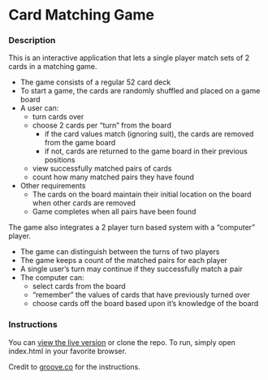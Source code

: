 # Card Matching Game

### Description
This is an interactive application that lets a single player match sets of 2 cards in a matching game.
- The game consists of a regular 52 card deck
- To start a game, the cards are randomly shuffled and placed on a game board
- A user can:
  - turn cards over
  - choose 2 cards per “turn” from the board
    - if the card values match (ignoring suit), the cards are removed from the game board
    - if not, cards are returned to the game board in their previous positions
  - view successfully matched pairs of cards
  - count how many matched pairs they have found
- Other requirements
  - The cards on the board maintain their initial location on the board when other cards are removed
  - Game completes when all pairs have been found

The game also integrates a 2 player turn based system with a “computer” player.
- The game can distinguish between the turns of two players
- The game keeps a count of the matched pairs for each player
- A single user’s turn may continue if they successfully match a pair
- The computer can:
  - select cards from the board
  - “remember” the values of cards that have previously turned over
  - choose cards off the board based upon it’s knowledge of the board
  
### Instructions
You can [view the live version](https://nozbzh.github.io/card-matching/) or clone the repo. To run, simply open index.html in your favorite browser.

Credit to [groove.co](http://www.groove.co/) for the instructions.
